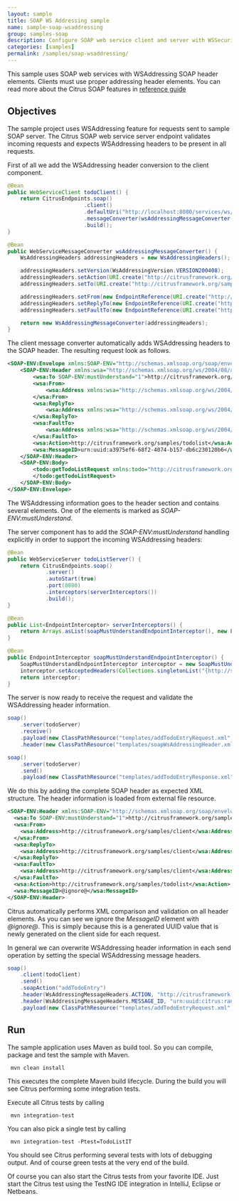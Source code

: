 ```yaml
---
layout: sample
title: SOAP WS Addressing sample
name: sample-soap-wsaddressing
group: samples-soap
description: Configure SOAP web service client and server with WSSecurity
categories: [samples]
permalink: /samples/soap-wsaddressing/
---
```


This sample uses SOAP web services with WSAddressing SOAP header elements. Clients must use proper addressing header elements. 
You can read more about the Citrus SOAP features in [reference guide][1]

Objectives
---------

The sample project uses WSAddressing feature for requests sent to sample SOAP server. The Citrus SOAP web service
server endpoint validates incoming requests and expects WSAddressing headers to be present in all requests.

First of all we add the WSAddressing header conversion to the client component.

```java
@Bean
public WebServiceClient todoClient() {
    return CitrusEndpoints.soap()
                        .client()
                        .defaultUri("http://localhost:8080/services/ws/todolist")
                        .messageConverter(wsAddressingMessageConverter())
                        .build();
}

@Bean
public WebServiceMessageConverter wsAddressingMessageConverter() {
    WsAddressingHeaders addressingHeaders = new WsAddressingHeaders();

    addressingHeaders.setVersion(WsAddressingVersion.VERSION200408);
    addressingHeaders.setAction(URI.create("http://citrusframework.org/samples/todolist"));
    addressingHeaders.setTo(URI.create("http://citrusframework.org/samples/todolist"));

    addressingHeaders.setFrom(new EndpointReference(URI.create("http://citrusframework.org/samples/client")));
    addressingHeaders.setReplyTo(new EndpointReference(URI.create("http://citrusframework.org/samples/client")));
    addressingHeaders.setFaultTo(new EndpointReference(URI.create("http://citrusframework.org/samples/client/fault")));

    return new WsAddressingMessageConverter(addressingHeaders);
}
```
   
The client message converter automatically adds WSAddressing headers to the SOAP header. The resulting request look as follows.

```xml
<SOAP-ENV:Envelope xmlns:SOAP-ENV="http://schemas.xmlsoap.org/soap/envelope/">
    <SOAP-ENV:Header xmlns:wsa="http://schemas.xmlsoap.org/ws/2004/08/addressing">
        <wsa:To SOAP-ENV:mustUnderstand="1">http://citrusframework.org/samples/todolist</wsa:To>
        <wsa:From>
            <wsa:Address xmlns:wsa="http://schemas.xmlsoap.org/ws/2004/08/addressing">http://citrusframework.org/samples/client</wsa:Address>
        </wsa:From>
        <wsa:ReplyTo>
            <wsa:Address xmlns:wsa="http://schemas.xmlsoap.org/ws/2004/08/addressing">http://citrusframework.org/samples/client</wsa:Address>
        </wsa:ReplyTo>
        <wsa:FaultTo>
            <wsa:Address xmlns:wsa="http://schemas.xmlsoap.org/ws/2004/08/addressing">http://citrusframework.org/samples/client</wsa:Address>
        </wsa:FaultTo>
        <wsa:Action>http://citrusframework.org/samples/todolist</wsa:Action>
        <wsa:MessageID>urn:uuid:a3975ef6-68f2-4074-b157-db6c230120b6</wsa:MessageID>
    </SOAP-ENV:Header>
    <SOAP-ENV:Body>
        <todo:getTodoListRequest xmlns:todo="http://citrusframework.org/samples/todolist">
        </todo:getTodoListRequest>
    </SOAP-ENV:Body>
</SOAP-ENV:Envelope>
```

The WSAddressing information goes to the header section and contains several elements. One of the elements is marked as *SOAP-ENV:mustUnderstand*.

The server component has to add the *SOAP-ENV:mustUnderstand* handling explicitly in order to support the incoming WSAddressing headers:

```java
@Bean
public WebServiceServer todoListServer() {
    return CitrusEndpoints.soap()
            .server()
            .autoStart(true)
            .port(8080)
            .interceptors(serverInterceptors())
            .build();
}

@Bean
public List<EndpointInterceptor> serverInterceptors() {
    return Arrays.asList(soapMustUnderstandEndpointInterceptor(), new LoggingEndpointInterceptor());
}

@Bean
public EndpointInterceptor soapMustUnderstandEndpointInterceptor() {
    SoapMustUnderstandEndpointInterceptor interceptor = new SoapMustUnderstandEndpointInterceptor();
    interceptor.setAcceptedHeaders(Collections.singletonList("{http://schemas.xmlsoap.org/ws/2004/08/addressing}To"));
    return interceptor;
}   
```
     
The server is now ready to receive the request and validate the WSAddressing header information. 

```java
soap()
    .server(todoServer)
    .receive()
    .payload(new ClassPathResource("templates/addTodoEntryRequest.xml"))
    .header(new ClassPathResource("templates/soapWsAddressingHeader.xml"));

soap()
    .server(todoServer)
    .send()
    .payload(new ClassPathResource("templates/addTodoEntryResponse.xml"));
```
        
We do this by adding the complete SOAP header as expected XML structure. The header information is loaded from external file resource.
         
```xml
<SOAP-ENV:Header xmlns:SOAP-ENV="http://schemas.xmlsoap.org/soap/envelope/" xmlns:wsa="http://schemas.xmlsoap.org/ws/2004/08/addressing">
  <wsa:To SOAP-ENV:mustUnderstand="1">http://citrusframework.org/samples/todolist</wsa:To>
  <wsa:From>
    <wsa:Address>http://citrusframework.org/samples/client</wsa:Address>
  </wsa:From>
  <wsa:ReplyTo>
    <wsa:Address>http://citrusframework.org/samples/client</wsa:Address>
  </wsa:ReplyTo>
  <wsa:FaultTo>
    <wsa:Address>http://citrusframework.org/samples/client</wsa:Address>
  </wsa:FaultTo>
  <wsa:Action>http://citrusframework.org/samples/todolist</wsa:Action>
  <wsa:MessageID>@ignore@</wsa:MessageID>
</SOAP-ENV:Header>     
```

Citrus automatically performs XML comparison and validation on all header elements. As you can see we ignore the *MessageID* element with *@ignore@*. This is 
simply because this is a generated UUID value that is newly generated on the client side for each request.

In general we can overwrite WSAddressing header information in each send operation by setting the special WSAddressing message headers.

```java
soap()
    .client(todoClient)
    .send()
    .soapAction("addTodoEntry")
    .header(WsAddressingMessageHeaders.ACTION, "http://citrusframework.org/samples/todolist/addTodoEntry")
    .header(WsAddressingMessageHeaders.MESSAGE_ID, "urn:uuid:citrus:randomUUID()")
    .payload(new ClassPathResource("templates/addTodoEntryRequest.xml"));
```
        
Run
---------

The sample application uses Maven as build tool. So you can compile, package and test the
sample with Maven.
 
     mvn clean install
    
This executes the complete Maven build lifecycle. During the build you will see Citrus performing some integration tests.

Execute all Citrus tests by calling

     mvn integration-test

You can also pick a single test by calling

     mvn integration-test -Ptest=TodoListIT

You should see Citrus performing several tests with lots of debugging output. 
And of course green tests at the very end of the build.

Of course you can also start the Citrus tests from your favorite IDE.
Just start the Citrus test using the TestNG IDE integration in IntelliJ, Eclipse or Netbeans.

 [1]: https://citrusframework.org/reference/html#soap
